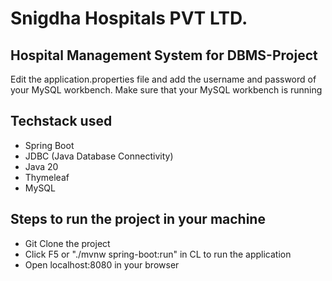 # Snigdha Hospitals PVT LTD.

## Hospital Management System for DBMS-Project 

Edit the application.properties file and add the username and password of your MySQL workbench. Make sure that your MySQL workbench is running

## Techstack used 

- Spring Boot
- JDBC (Java Database Connectivity)
- Java 20
- Thymeleaf
- MySQL


## Steps to run the project in your machine
- Git Clone the project
- Click F5 or "./mvnw spring-boot:run" in CL to run the application 
- Open localhost:8080 in your browser
